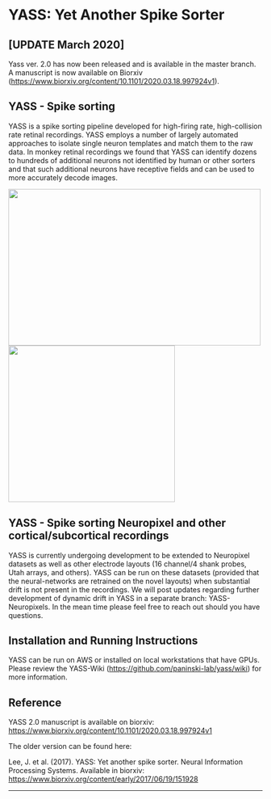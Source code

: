 YASS: Yet Another Spike Sorter
================================


[UPDATE March 2020] 
------------------
Yass ver. 2.0 has now been released and is available in the master branch. A manuscript is now available on Biorxiv (https://www.biorxiv.org/content/10.1101/2020.03.18.997924v1). 


YASS - Spike sorting 
------------------
YASS is a spike sorting pipeline developed for high-firing rate, high-collision rate retinal recordings.  YASS employs a number of largely automated approaches to isolate single neuron templates and match them to the raw data. In monkey retinal recordings we found that YASS can identify dozens to hundreds of additional neurons not identified by human or other sorters and that such additional neurons have receptive fields and can be used to more accurately decode images.

<p float="center"> 
<img src="https://raw.githubusercontent.com/wiki/paninski-lab/yass/images/rfs.png" width="500" height="310">
<img src="https://raw.githubusercontent.com/wiki/paninski-lab/yass/images/decoding.png" width="330" height="310">
</p>


YASS - Spike sorting Neuropixel and other cortical/subcortical recordings
------------------
YASS is currently undergoing development to be extended to Neuropixel datasets as well as other electrode layouts (16 channel/4 shank probes, Utah arrays, and others).  YASS can be run on these datasets (provided that the neural-networks are retrained on the novel layouts) when substantial drift is not present in the recordings.  We will post updates regarding further development of dynamic drift in YASS in a separate branch: YASS-Neuropixels. In the mean time please feel free to reach out should you have questions.


Installation and Running Instructions
---------
YASS can be run on AWS or installed on local workstations that have GPUs. Please review the YASS-Wiki (https://github.com/paninski-lab/yass/wiki) for more information.


 

Reference
---------

YASS 2.0 manuscript is available on biorxiv: https://www.biorxiv.org/content/10.1101/2020.03.18.997924v1

The older version can be found here: 

Lee, J. et al. (2017). YASS: Yet another spike sorter. Neural Information Processing Systems. Available in biorxiv: https://www.biorxiv.org/content/early/2017/06/19/151928

------------
